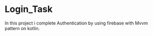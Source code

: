 # Login_Task
In this project i complete Authentication by using firebase with Mvvm pattern on kotlin.

